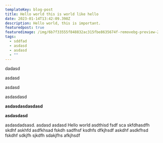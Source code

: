 ```yaml
---
templateKey: blog-post
title: Hello world this is world like hello
date: 2023-01-14T13:42:09.398Z
description: Hello world, this is important.
featuredpost: true
featuredimage: /img/6b7f33555f848832ac315fbe8635674f-removebg-preview-2-.png
tags:
  - sddfad
  - asdasd
  - asdasd
  - ""
---
```

d﻿adasd

a﻿sdasd

a﻿sdasd

a﻿sdasdasd

**a﻿sdasdasdasdasd**



**a﻿sdasdasd**

a﻿sdasdadsasd. asdasd asdasd Hello world asdthisd fsdf sca skfdhasdfh skdhf askhfd asdfkhsad fskdh sadfhsf ksdhfs dfkjhsdf askdhf asdkfhsd fskdhf sdkjfh sjkdfh sdakjfhs afkjhsdf